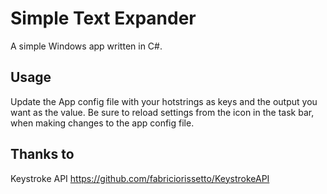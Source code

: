 # Simple Text Expander
A simple Windows app written in C#.


## Usage
Update the App config file with your hotstrings as keys and the output you want as the value.
Be sure to reload settings from the icon in the task bar, when making changes to the app config file.

## Thanks to
Keystroke API https://github.com/fabriciorissetto/KeystrokeAPI
